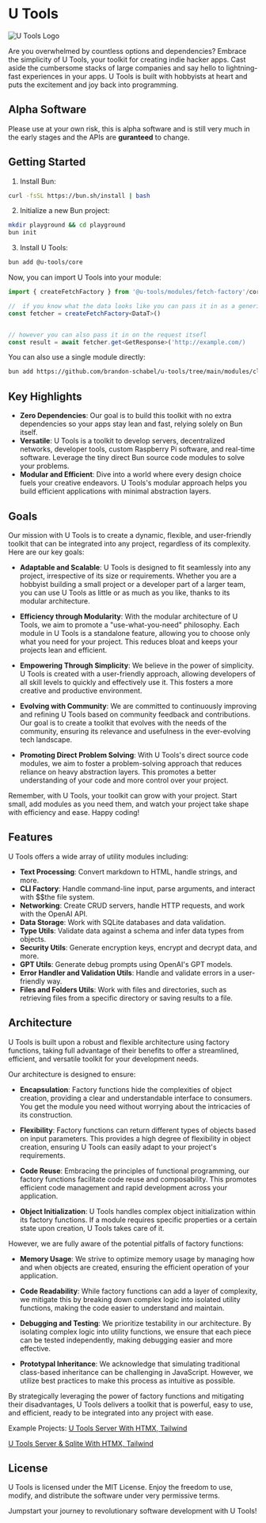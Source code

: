 # U Tools

![U Tools Logo](https://user-images.githubusercontent.com/18100375/231109092-34bdc552-dd37-413d-8eec-b9b668340b65.png)

Are you overwhelmed by countless options and dependencies? Embrace the simplicity of U Tools, your toolkit for creating indie hacker apps. Cast aside the cumbersome stacks of large companies and say hello to lightning-fast experiences in your apps. U Tools is built with hobbyists at heart and puts the excitement and joy back into programming.

## Alpha Software

Please use at your own risk, this is alpha software and is still very much in the early stages and the APIs are **guranteed** to change.

## Getting Started

1. Install Bun:

```bash
curl -fsSL https://bun.sh/install | bash
```

2. Initialize a new Bun project:

```bash
mkdir playground && cd playground
bun init 
```

3. Install U Tools:

```bash
bun add @u-tools/core
```

Now, you can import U Tools into your module:

```typescript
import { createFetchFactory } from '@u-tools/modules/fetch-factory'/core
```

```typescript
//  if you know what the data looks like you can pass it in as a generic here.
const fetcher = createFetchFactory<DataT>()


// however you can also pass it in on the request itsefl
const result = await fetcher.get<GetResponse>('http://example.com/)
```

You can also use a single module directly:

```bash
bun add https://github.com/brandon-schabel/u-tools/tree/main/modules/cli-factory
```

## Key Highlights

- **Zero Dependencies**: Our goal is to build this toolkit with no extra dependencies so your apps stay lean and fast, relying solely on Bun itself.
- **Versatile**: U Tools is a toolkit to develop servers, decentralized networks, developer tools, custom Raspberry Pi software, and real-time software. Leverage the tiny direct Bun source code modules to solve your problems.
- **Modular and Efficient**: Dive into a world where every design choice fuels your creative endeavors. U Tools's modular approach helps you build efficient applications with minimal abstraction layers.

## Goals

Our mission with U Tools is to create a dynamic, flexible, and user-friendly toolkit that can be integrated into any project, regardless of its complexity. Here are our key goals:

- **Adaptable and Scalable**: U Tools is designed to fit seamlessly into any project, irrespective of its size or requirements. Whether you are a hobbyist building a small project or a developer part of a larger team, you can use U Tools as little or as much as you like, thanks to its modular architecture.

- **Efficiency through Modularity**: With the modular architecture of U Tools, we aim to promote a "use-what-you-need" philosophy. Each module in U Tools is a standalone feature, allowing you to choose only what you need for your project. This reduces bloat and keeps your projects lean and efficient.

- **Empowering Through Simplicity**: We believe in the power of simplicity. U Tools is created with a user-friendly approach, allowing developers of all skill levels to quickly and effectively use it. This fosters a more creative and productive environment.

- **Evolving with Community**: We are committed to continuously improving and refining U Tools based on community feedback and contributions. Our goal is to create a toolkit that evolves with the needs of the community, ensuring its relevance and usefulness in the ever-evolving tech landscape.

- **Promoting Direct Problem Solving**: With U Tools's direct source code modules, we aim to foster a problem-solving approach that reduces reliance on heavy abstraction layers. This promotes a better understanding of your code and more control over your project.

Remember, with U Tools, your toolkit can grow with your project. Start small, add modules as you need them, and watch your project take shape with efficiency and ease. Happy coding!

## Features

U Tools offers a wide array of utility modules including:

- **Text Processing**: Convert markdown to HTML, handle strings, and more.
- **CLI Factory**: Handle command-line input, parse arguments, and interact with $$the file system.
- **Networking**: Create CRUD servers, handle HTTP requests, and work with the OpenAI API.
- **Data Storage**: Work with SQLite databases and data validation.
- **Type Utils**: Validate data against a schema and infer data types from objects.
- **Security Utils**: Generate encryption keys, encrypt and decrypt data, and more.
- **GPT Utils**: Generate debug prompts using OpenAI's GPT models.
- **Error Handler and Validation Utils**: Handle and validate errors in a user-friendly way.
- **Files and Folders Utils**: Work with files and directories, such as retrieving files from a specific directory or saving results to a file.

## Architecture

U Tools is built upon a robust and flexible architecture using factory functions, taking full advantage of their benefits to offer a streamlined, efficient, and versatile toolkit for your development needs.

Our architecture is designed to ensure:

- **Encapsulation**: Factory functions hide the complexities of object creation, providing a clear and understandable interface to consumers. You get the module you need without worrying about the intricacies of its construction.

- **Flexibility**: Factory functions can return different types of objects based on input parameters. This provides a high degree of flexibility in object creation, ensuring U Tools can easily adapt to your project's requirements.

- **Code Reuse**: Embracing the principles of functional programming, our factory functions facilitate code reuse and composability. This promotes efficient code management and rapid development across your application.

- **Object Initialization**: U Tools handles complex object initialization within its factory functions. If a module requires specific properties or a certain state upon creation, U Tools takes care of it.

However, we are fully aware of the potential pitfalls of factory functions:

- **Memory Usage**: We strive to optimize memory usage by managing how and when objects are created, ensuring the efficient operation of your application.

- **Code Readability**: While factory functions can add a layer of complexity, we mitigate this by breaking down complex logic into isolated utility functions, making the code easier to understand and maintain.

- **Debugging and Testing**: We prioritize testability in our architecture. By isolating complex logic into utility functions, we ensure that each piece can be tested independently, making debugging easier and more effective.

- **Prototypal Inheritance**: We acknowledge that simulating traditional class-based inheritance can be challenging in JavaScript. However, we utilize best practices to make this process as intuitive as possible.

By strategically leveraging the power of factory functions and mitigating their disadvantages, U Tools delivers a toolkit that is powerful, easy to use, and efficient, ready to be integrated into any project with ease.

Example Projects:
[U Tools Server With HTMX, Tailwind](https://github.com/brandon-schabel/htmx-with-u-tools)

[U Tools Server & Sqlite With HTMX, Tailwind](https://github.com/brandon-schabel/htmx-u-tools-sqlite)

## License

U Tools is licensed under the MIT License. Enjoy the freedom to use, modify, and distribute the software under very permissive terms.

Jumpstart your journey to revolutionary software development with U Tools!
